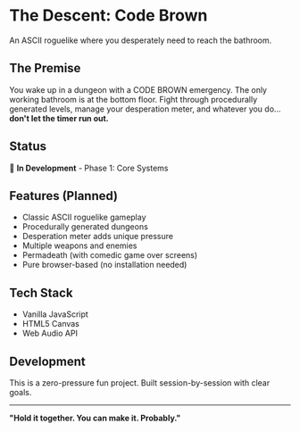 # The Descent: Code Brown

An ASCII roguelike where you desperately need to reach the bathroom.

## The Premise

You wake up in a dungeon with a CODE BROWN emergency. The only working bathroom is at the bottom floor. Fight through procedurally generated levels, manage your desperation meter, and whatever you do... **don't let the timer run out.**

## Status

🚧 **In Development** - Phase 1: Core Systems

## Features (Planned)

- Classic ASCII roguelike gameplay
- Procedurally generated dungeons
- Desperation meter adds unique pressure
- Multiple weapons and enemies
- Permadeath (with comedic game over screens)
- Pure browser-based (no installation needed)

## Tech Stack

- Vanilla JavaScript
- HTML5 Canvas
- Web Audio API

## Development

This is a zero-pressure fun project. Built session-by-session with clear goals.

---

**"Hold it together. You can make it. Probably."**
